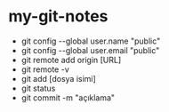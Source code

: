 # my-git-notes

- git config --global user.name "public"
- git config --global user.email "public"
- git remote add origin [URL]
- git remote -v
- git add [dosya isimi]
- git status
- git commit -m "açıklama"
